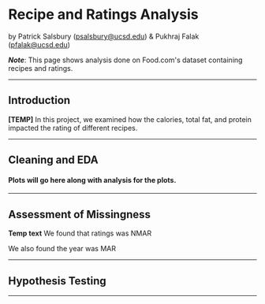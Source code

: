 <!-- # Food.coms Recipe and Ratings Analysis

This repository shows analysis conducted by Pukhraj Falak and Patrick Salsbury

This is to test that the file is working correctly  -->
# Recipe and Ratings Analysis

by Patrick Salsbury (psalsbury@ucsd.edu) & Pukhraj Falak (pfalak@ucsd.edu)

***Note***: This page shows analysis done on Food.com's dataset containing recipes and ratings.


---

## Introduction

**[TEMP]** In this project, we examined how the calories, total fat, and protein impacted the rating of different recipes.

---

## Cleaning and EDA

<!-- <iframe src="assets/10-80-enrollment.html" width=800 height=600 frameBorder=0></iframe> -->
#### Plots will go here along with analysis for the plots.

---

## Assessment of Missingness

**Temp text** We found that ratings was NMAR

We also found the year was MAR

<!-- Here's what a Markdown table looks like. Note that the code for this table was generated _automatically_ from a DataFrame, using

```py
print(counts[['Quarter', 'Count']].head().to_markdown(index=False))
```

| Quarter     |   Count |
|:------------|--------:|
| Fall 2020   |       3 |
| Winter 2021 |       2 |
| Spring 2021 |       6 |
| Summer 2021 |       4 |
| Fall 2021   |      55 | -->

---

## Hypothesis Testing


---